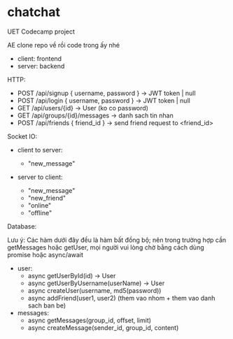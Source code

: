 # chatchat

UET Codecamp project

AE clone repo về rồi code trong ấy nhé

-   client: frontend
-   server: backend

HTTP:

-   POST /api/signup { username, password } -> JWT token | null
-   POST /api/login { username, password } -> JWT token | null
-   GET /api/users/{id} -> User (ko co password)
-   GET /api/groups/{id}/messages -> danh sach tin nhan
-   POST /api/friends { friend_id } -> send friend request to <friend_id>

Socket IO:

-   client to server:

    -   "new_message"

-   server to client:
    -   "new_message"
    -   "new_friend"
    -   "online"
    -   "offline"

Database: 

Lưu ý: Các hàm dưới đây đều là hàm bất đồng bộ; nên trong trường hợp cần getMessages hoặc getUser, mọi người vui lòng chờ bằng cách dùng promise hoặc async/await

-   user:
    -   async getUserById(id) -> User
    -   async getUserByUsername(userName) -> User
    -   async createUser(username, md5(password))
    -   async addFriend(user1, user2) (them vao nhom + them vao danh sach ban be)
-   messages:
    -   async getMessages(group_id, offset, limit)
    -   async createMessage(sender_id, group_id, content)
